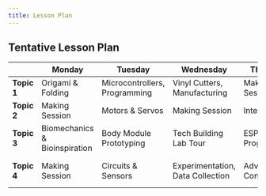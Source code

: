 ```yaml
---
title: Lesson Plan
---
```



## Tentative Lesson Plan


 |             | Monday                             | Tuesday                          | Wednesday                             | Thursday          | Friday                               |
 | ----------- | ---------------------------------- | -------------------------------- | ------------------------------------- | ----------------- | ------------------------------------ |
 | **Topic 1** | Origami & Folding                  | Microcontrollers,<br>Programming | Vinyl Cutters,<br> Manufacturing      | Making Session    | Final Build                          |
 | **Topic 2** | Making Session                     | Motors & Servos                  | Making Session                        | Integration       | Final Integration                    |
 | **Topic 3** | Biomechanics & <br> Bioinspiration | Body Module Prototyping          | Tech Building Lab Tour                | ESP32 Programming | Internal Presentations               |
 | **Topic 4** | Making Session                     | Circuits & Sensors               | Experimentation, <br> Data Collection | Advanced Control  | **Parent Showcase <br> (3:00-4:00)** |

 <!--| **Other Tasks** | * Establish Teams<br>* Build & label kit boxes |-->
<!--
* Create github account and website
-->
